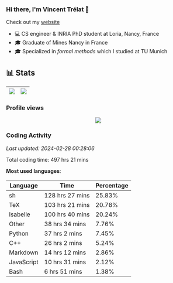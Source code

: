 ### Hi there, I'm Vincent Trélat 👋

Check out my [website](https://vtrelat.github.io)

-   💻 CS engineer & INRIA PhD student at Loria, Nancy, France
-   🎓 Graduate of Mines Nancy in France
-   🎓 Specialized in _formal methods_ which I studied at TU Munich

## 📊 **Stats**

| <img align="center" src="https://readme-stats.clckblog.space/api?username=VTrelat&show_icons=true&include_all_commits=true&theme=tokyonight&hide_border=true" /> | <img align="center" src="https://readme-stats.clckblog.space/api/top-langs/?username=VTrelat&layout=compact&theme=tokyonight&hide_border=true" /> |
| ---------------------------------------------------------------------------------------------------------------------------------------------------------------- | ------------------------------------------------------------------------------------------------------------------------------------------------- |

### Profile views

<p align="center">
 <img src="https://profile-counter.glitch.me/VTrelat/count.svg" />
</p>

<!--automations-->
### Coding Activity
_Last updated: 2024-02-28 00:28:06_

Total coding time: 497 hrs 21 mins

**Most used languages**:

| Language | Time | Percentage |
| ------------- | ------------- | ------------- |
| sh | 128 hrs 27 mins | 25.83% |
| TeX | 103 hrs 21 mins | 20.78% |
| Isabelle | 100 hrs 40 mins | 20.24% |
| Other | 38 hrs 34 mins | 7.76% |
| Python | 37 hrs 2 mins | 7.45% |
| C++ | 26 hrs 2 mins | 5.24% |
| Markdown | 14 hrs 12 mins | 2.86% |
| JavaScript | 10 hrs 31 mins | 2.12% |
| Bash | 6 hrs 51 mins | 1.38% |


